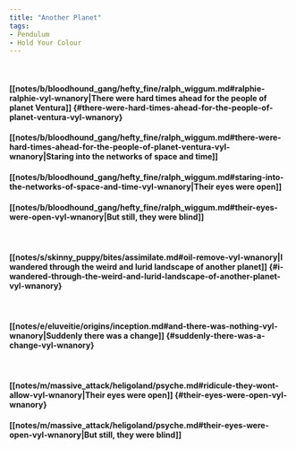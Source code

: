 ```yaml
---
title: "Another Planet"
tags:
- Pendulum
- Hold Your Colour
---
```

&nbsp;
#### [[notes/b/bloodhound_gang/hefty_fine/ralph_wiggum.md#ralphie-ralphie-vyl-wnanory|There were hard times ahead for the people of planet Ventura]] {#there-were-hard-times-ahead-for-the-people-of-planet-ventura-vyl-wnanory}
#### [[notes/b/bloodhound_gang/hefty_fine/ralph_wiggum.md#there-were-hard-times-ahead-for-the-people-of-planet-ventura-vyl-wnanory|Staring into the networks of space and time]]
#### [[notes/b/bloodhound_gang/hefty_fine/ralph_wiggum.md#staring-into-the-networks-of-space-and-time-vyl-wnanory|Their eyes were open]]
#### [[notes/b/bloodhound_gang/hefty_fine/ralph_wiggum.md#their-eyes-were-open-vyl-wnanory|But still, they were blind]]
&nbsp;
#### [[notes/s/skinny_puppy/bites/assimilate.md#oil-remove-vyl-wnanory|I wandered through the weird and lurid landscape of another planet]] {#i-wandered-through-the-weird-and-lurid-landscape-of-another-planet-vyl-wnanory}
&nbsp;
#### [[notes/e/eluveitie/origins/inception.md#and-there-was-nothing-vyl-wnanory|Suddenly there was a change]] {#suddenly-there-was-a-change-vyl-wnanory}
&nbsp;
#### [[notes/m/massive_attack/heligoland/psyche.md#ridicule-they-wont-allow-vyl-wnanory|Their eyes were open]] {#their-eyes-were-open-vyl-wnanory}
#### [[notes/m/massive_attack/heligoland/psyche.md#their-eyes-were-open-vyl-wnanory|But still, they were blind]]
